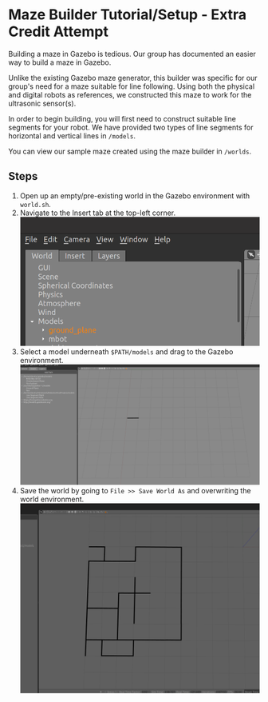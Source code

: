 # Maze Builder Tutorial/Setup - Extra Credit Attempt

Building a maze in Gazebo is tedious. Our group has documented an easier way to build a maze in Gazebo.

Unlike the existing Gazebo maze generator, this builder was specific for our group's need for a maze suitable for line following. Using both the physical and digital robots as references, we constructed this maze to work for the ultrasonic sensor(s).

In order to begin building, you will first need to construct suitable line segments for your robot. We have provided two types of line segments for horizontal and vertical lines in `/models`.

You can view our sample maze created using the maze builder in `/worlds`.


## Steps
1. Open up an empty/pre-existing world in the Gazebo environment with `world.sh`.
2. Navigate to the Insert tab at the top-left corner.
![image1](https://github.com/neelchoudhary/RoboticsFinalProject/blob/ec/images/image1.png)
3. Select a model underneath `$PATH/models` and drag to the Gazebo environment.
![image2](https://github.com/neelchoudhary/RoboticsFinalProject/blob/ec/images/image2.png)
4. Save the world by going to `File >> Save World As` and overwriting the world environment.
![image3](https://github.com/neelchoudhary/RoboticsFinalProject/blob/ec/images/image3.png)
